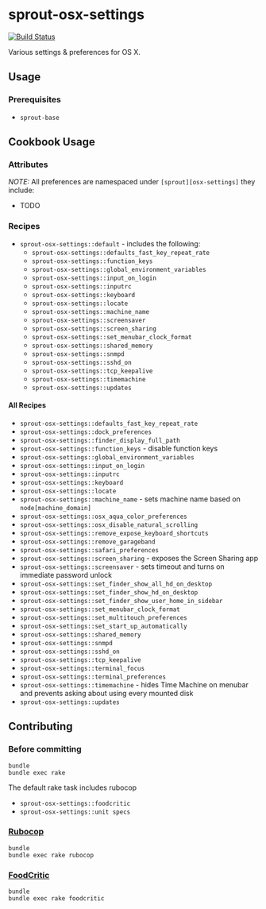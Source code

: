 # sprout-osx-settings

[![Build Status](https://travis-ci.org/pivotal-sprout/sprout-osx-settings.svg?branch=master)](https://travis-ci.org/pivotal-sprout/sprout-osx-settings)

Various settings & preferences for OS X.

## Usage

### Prerequisites

- `sprout-base`

## Cookbook Usage

### Attributes

*NOTE:* All preferences are namespaced under `[sprout][osx-settings]` they include:

- TODO

### Recipes

- `sprout-osx-settings::default` - includes the following:
    - `sprout-osx-settings::defaults_fast_key_repeat_rate`
    - `sprout-osx-settings::function_keys`
    - `sprout-osx-settings::global_environment_variables`
    - `sprout-osx-settings::input_on_login`
    - `sprout-osx-settings::inputrc`
    - `sprout-osx-settings::keyboard`
    - `sprout-osx-settings::locate`
    - `sprout-osx-settings::machine_name`
    - `sprout-osx-settings::screensaver`
    - `sprout-osx-settings::screen_sharing`
    - `sprout-osx-settings::set_menubar_clock_format`
    - `sprout-osx-settings::shared_memory`
    - `sprout-osx-settings::snmpd`
    - `sprout-osx-settings::sshd_on`
    - `sprout-osx-settings::tcp_keepalive`
    - `sprout-osx-settings::timemachine`
    - `sprout-osx-settings::updates`

#### All Recipes

- `sprout-osx-settings::defaults_fast_key_repeat_rate`
- `sprout-osx-settings::dock_preferences`
- `sprout-osx-settings::finder_display_full_path`
- `sprout-osx-settings::function_keys` - disable function keys
- `sprout-osx-settings::global_environment_variables`
- `sprout-osx-settings::input_on_login`
- `sprout-osx-settings::inputrc`
- `sprout-osx-settings::keyboard`
- `sprout-osx-settings::locate`
- `sprout-osx-settings::machine_name` - sets machine name based on `node[machine_domain]`
- `sprout-osx-settings::osx_aqua_color_preferences`
- `sprout-osx-settings::osx_disable_natural_scrolling`
- `sprout-osx-settings::remove_expose_keyboard_shortcuts`
- `sprout-osx-settings::remove_garageband`
- `sprout-osx-settings::safari_preferences`
- `sprout-osx-settings::screen_sharing`  - exposes the Screen Sharing app
- `sprout-osx-settings::screensaver` - sets timeout and turns on immediate password unlock
- `sprout-osx-settings::set_finder_show_all_hd_on_desktop`
- `sprout-osx-settings::set_finder_show_hd_on_desktop`
- `sprout-osx-settings::set_finder_show_user_home_in_sidebar`
- `sprout-osx-settings::set_menubar_clock_format`
- `sprout-osx-settings::set_multitouch_preferences`
- `sprout-osx-settings::set_start_up_automatically`
- `sprout-osx-settings::shared_memory`
- `sprout-osx-settings::snmpd`
- `sprout-osx-settings::sshd_on`
- `sprout-osx-settings::tcp_keepalive`
- `sprout-osx-settings::terminal_focus`
- `sprout-osx-settings::terminal_preferences`
- `sprout-osx-settings::timemachine` - hides Time Machine on menubar and prevents asking about using every mounted disk
- `sprout-osx-settings::updates`

## Contributing

### Before committing

```
bundle
bundle exec rake
```

The default rake task includes rubocop
- `sprout-osx-settings::foodcritic`
- `sprout-osx-settings::unit specs`

### [Rubocop](https://github.com/bbatsov/rubocop)

```
bundle
bundle exec rake rubocop
```

### [FoodCritic](http://acrmp.github.io/foodcritic/)

```
bundle
bundle exec rake foodcritic
```
